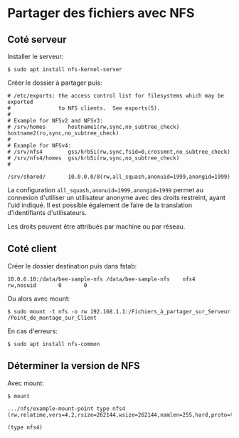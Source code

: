 # Partager des fichiers avec NFS

## Coté serveur

Installer le serveur:

	$ sudo apt install nfs-kernel-server

Créer le dossier à partager puis:

	# /etc/exports: the access control list for filesystems which may be exported
	#               to NFS clients.  See exports(5).
	#
	# Example for NFSv2 and NFSv3:
	# /srv/homes       hostname1(rw,sync,no_subtree_check) hostname2(ro,sync,no_subtree_check)
	#
	# Example for NFSv4:
	# /srv/nfs4        gss/krb5i(rw,sync,fsid=0,crossmnt,no_subtree_check)
	# /srv/nfs4/homes  gss/krb5i(rw,sync,no_subtree_check)
	#

	/srv/shared/       10.0.0.0/8(rw,all_squash,anonuid=1999,anongid=1999)


La configuration `all_squash,anonuid=1999,anongid=1999` permet au connexion d'utiliser un utilisateur anonyme avec des droits restreint,
ayant l'uid indiqué. Il est possible également de faire de la translation d'identifiants d'utilisateurs.

Les droits peuvent être attribués par machine ou par réseau.

## Coté client

Créer le dossier destination puis dans fstab:

	10.0.6.10:/data/bee-sample-nfs /data/bee-sample-nfs    nfs4    rw,nosuid       0       0

Ou alors avec mount:

	$ sudo mount -t nfs -o rw 192.168.1.1:/Fichiers_à_partager_sur_Serveur /Point_de_montage_sur_Client

En cas d'erreurs:

	$ sudo apt install nfs-common

## Déterminer la version de NFS

Avec mount:

	$ mount

	.../nfs/example-mount-point type nfs4 (rw,relatime,vers=4.2,rsize=262144,wsize=262144,namlen=255,hard,proto=tcp,timeo=600,retrans=2,sec=sys,clientaddr=10.0.1.138,local_lock=none,addr=10.0.1.139)

	(type nfs4)
